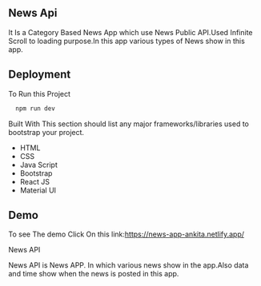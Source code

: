 ## News Api
It Is a Category Based News App which use News Public API.Used Infinite Scroll to loading purpose.In this app various types of News show in this app.


## Deployment

To Run this Project 

```bash
  npm run dev
```


Built With
This section should list any major frameworks/libraries used to bootstrap your project.

- HTML
- CSS
- Java Script
- Bootstrap
- React JS
- Material UI


## Demo

To see The demo Click On this link:https://news-app-ankita.netlify.app/

News API

News API is News APP. In which various news show in the app.Also data and time show when the news is posted in this app.
